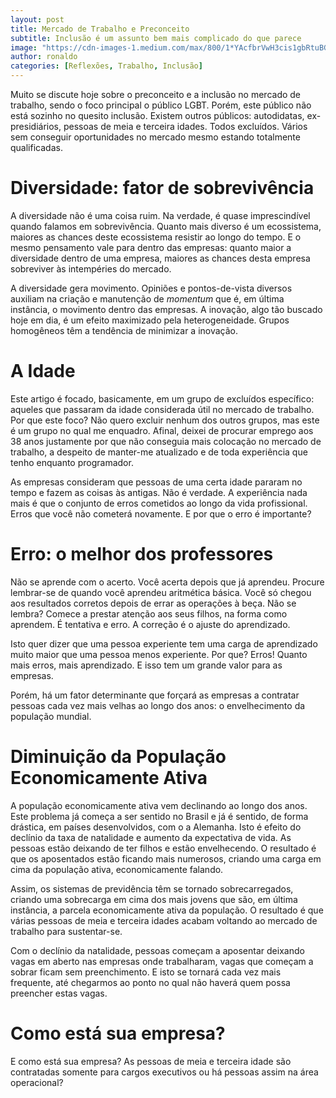 ```yaml
---
layout: post
title: Mercado de Trabalho e Preconceito
subtitle: Inclusão é um assunto bem mais complicado do que parece
image: "https://cdn-images-1.medium.com/max/800/1*YAcfbrVwH3cis1gbRtuBGw.jpeg"
author: ronaldo
categories: [Reflexões, Trabalho, Inclusão]
---
```


Muito se discute hoje sobre o preconceito e a inclusão no mercado de trabalho,
sendo o foco principal o público LGBT. Porém, este público não está sozinho no
quesito inclusão. Existem outros públicos: autodidatas, ex-presidiários, pessoas
de meia e terceira idades. Todos excluídos. Vários sem conseguir oportunidades
no mercado mesmo estando totalmente qualificadas.

# Diversidade: fator de sobrevivência

A diversidade não é uma coisa ruim. Na verdade, é quase imprescindível quando
falamos em sobrevivência. Quanto mais diverso é um ecossistema, maiores as
chances deste ecossistema resistir ao longo do tempo. E o mesmo pensamento vale
para dentro das empresas: quanto maior a diversidade dentro de uma empresa,
maiores as chances desta empresa sobreviver às intempéries do mercado.

A diversidade gera movimento. Opiniões e pontos-de-vista diversos auxiliam na
criação e manutenção de *momentum* que é, em última instância, o movimento
dentro das empresas. A inovação, algo tão buscado hoje em dia, é um efeito
maximizado pela heterogeneidade. Grupos homogêneos têm a tendência de minimizar
a inovação.

# A Idade

Este artigo é focado, basicamente, em um grupo de excluídos específico: aqueles
que passaram da idade considerada útil no mercado de trabalho. Por que este
foco? Não quero excluir nenhum dos outros grupos, mas este é um grupo no qual me
enquadro. Afinal, deixei de procurar emprego aos 38 anos justamente por que não
conseguia mais colocação no mercado de trabalho, a despeito de manter-me
atualizado e de toda experiência que tenho enquanto programador.

As empresas consideram que pessoas de uma certa idade pararam no tempo e fazem
as coisas às antigas. Não é verdade. A experiência nada mais é que o conjunto de
erros cometidos ao longo da vida profissional. Erros que você não cometerá
novamente. E por que o erro é importante?

# Erro: o melhor dos professores

Não se aprende com o acerto. Você acerta depois que já aprendeu. Procure
lembrar-se de quando você aprendeu aritmética básica. Você só chegou aos
resultados corretos depois de errar as operações à beça. Não se lembra? Comece a
prestar atenção aos seus filhos, na forma como aprendem. É tentativa e erro. A
correção é o ajuste do aprendizado.

Isto quer dizer que uma pessoa experiente tem uma carga de aprendizado muito
maior que uma pessoa menos experiente. Por que? Erros! Quanto mais erros, mais
aprendizado. E isso tem um grande valor para as empresas.

Porém, há um fator determinante que forçará as empresas a contratar pessoas cada
vez mais velhas ao longo dos anos: o envelhecimento da população mundial.

# Diminuição da População Economicamente Ativa

A população economicamente ativa vem declinando ao longo dos anos. Este problema
já começa a ser sentido no Brasil e já é sentido, de forma drástica, em países
desenvolvidos, com o a Alemanha. Isto é efeito do declínio da taxa de natalidade
e aumento da expectativa de vida. As pessoas estão deixando de ter filhos e
estão envelhecendo. O resultado é que os aposentados estão ficando mais
numerosos, criando uma carga em cima da população ativa, economicamente falando.

Assim, os sistemas de previdência têm se tornado sobrecarregados, criando uma
sobrecarga em cima dos mais jovens que são, em última instância, a parcela
economicamente ativa da população. O resultado é que várias pessoas de meia e
terceira idades acabam voltando ao mercado de trabalho para sustentar-se.

Com o declínio da natalidade, pessoas começam a aposentar deixando vagas em
aberto nas empresas onde trabalharam, vagas que começam a sobrar ficam sem
preenchimento. E isto se tornará cada vez mais frequente, até chegarmos ao ponto
no qual não haverá quem possa preencher estas vagas.

# Como está sua empresa?

E como está sua empresa? As pessoas de meia e terceira idade são contratadas
somente para cargos executivos ou há pessoas assim na área operacional?
